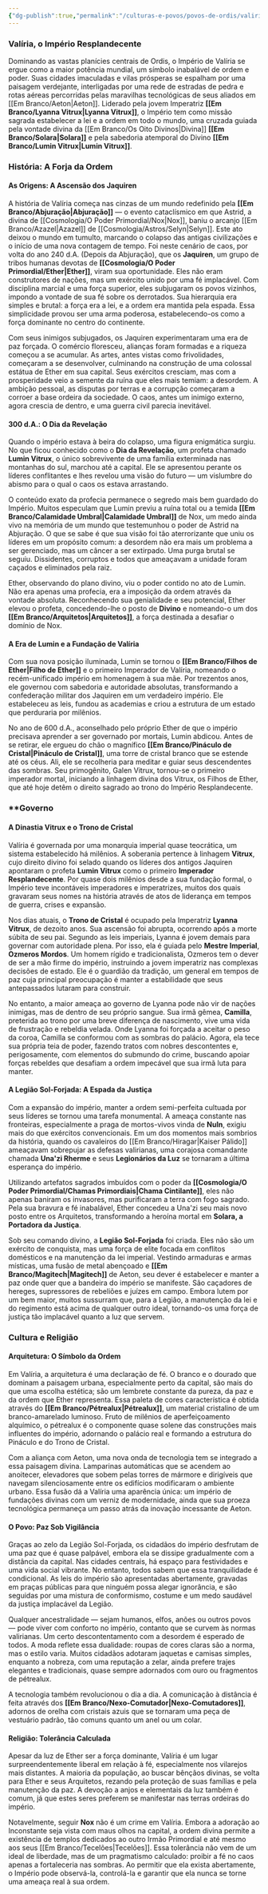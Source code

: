 ```yaml
---
{"dg-publish":true,"permalink":"/culturas-e-povos/povos-de-ordis/valiria/valiria/","tags":["reino"]}
---
```


### **Valíria, o Império Resplandecente**

Dominando as vastas planícies centrais de Ordis, o Império de Valíria se ergue como a maior potência mundial, um símbolo inabalável de ordem e poder. Suas cidades imaculadas e vilas prósperas se espalham por uma paisagem verdejante, interligadas por uma rede de estradas de pedra e rotas aéreas percorridas pelas maravilhas tecnológicas de seus aliados em [[Em Branco/Aeton\|Aeton]]. Liderado pela jovem Imperatriz **[[Em Branco/Lyanna Vitrux\|Lyanna Vitrux]]**, o Império tem como missão sagrada estabelecer a lei e a ordem em todo o mundo, uma cruzada guiada pela vontade divina da [[Em Branco/Os Oito Divinos\|Divina]] **[[Em Branco/Solara\|Solara]]** e pela sabedoria atemporal do Divino **[[Em Branco/Lumin Vitrux\|Lumin Vitrux]]**.

### **História: A Forja da Ordem**

#### **As Origens: A Ascensão dos Jaquiren**

A história de Valíria começa nas cinzas de um mundo redefinido pela **[[Em Branco/Abjuração\|Abjuração]]** — o evento cataclísmico em que Astrid, a divina de [[Cosmologia/O Poder Primordial/Nox\|Nox]], baniu o arcanjo [[Em Branco/Azazel\|Azazel]] de [[Cosmologia/Astros/Selyn\|Selyn]]. Este ato deixou o mundo em tumulto, marcando o colapso das antigas civilizações e o início de uma nova contagem de tempo. Foi neste cenário de caos, por volta do ano 240 d.A. (Depois da Abjuração), que os **Jaquiren**, um grupo de tribos humanas devotas de **[[Cosmologia/O Poder Primordial/Ether\|Ether]]**, viram sua oportunidade. Eles não eram construtores de nações, mas um exército unido por uma fé implacável. Com disciplina marcial e uma força superior, eles subjugaram os povos vizinhos, impondo a vontade de sua fé sobre os derrotados. Sua hierarquia era simples e brutal: a força era a lei, e a ordem era mantida pela espada. Essa simplicidade provou ser uma arma poderosa, estabelecendo-os como a força dominante no centro do continente.

Com seus inimigos subjugados, os Jaquiren experimentaram uma era de paz forçada. O comércio floresceu, alianças foram formadas e a riqueza começou a se acumular. As artes, antes vistas como frivolidades, começaram a se desenvolver, culminando na construção de uma colossal estátua de Ether em sua capital. Seus exércitos cresciam, mas com a prosperidade veio a semente da ruína que eles mais temiam: a desordem. A ambição pessoal, as disputas por terras e a corrupção começaram a corroer a base ordeira da sociedade. O caos, antes um inimigo externo, agora crescia de dentro, e uma guerra civil parecia inevitável.

#### **300 d.A.: O Dia da Revelação**

Quando o império estava à beira do colapso, uma figura enigmática surgiu. No que ficou conhecido como o **Dia da Revelação**, um profeta chamado **Lumin Vitrux**, o único sobrevivente de uma família exterminada nas montanhas do sul, marchou até a capital. Ele se apresentou perante os líderes conflitantes e lhes revelou uma visão do futuro — um vislumbre do abismo para o qual o caos os estava arrastando.

O conteúdo exato da profecia permanece o segredo mais bem guardado do Império. Muitos especulam que Lumin previu a ruína total ou a temida **[[Em Branco/Calamidade Umbral\|Calamidade Umbral]]** de Nox, um medo ainda vivo na memória de um mundo que testemunhou o poder de Astrid na Abjuração. O que se sabe é que sua visão foi tão aterrorizante que uniu os líderes em um propósito comum: a desordem não era mais um problema a ser gerenciado, mas um câncer a ser extirpado. Uma purga brutal se seguiu. Dissidentes, corruptos e todos que ameaçavam a unidade foram caçados e eliminados pela raiz.

Ether, observando do plano divino, viu o poder contido no ato de Lumin. Não era apenas uma profecia, era a imposição da ordem através da vontade absoluta. Reconhecendo sua genialidade e seu potencial, Ether elevou o profeta, concedendo-lhe o posto de **Divino** e nomeando-o um dos **[[Em Branco/Arquitetos\|Arquitetos]]**, a força destinada a desafiar o domínio de Nox.

#### **A Era de Lumin e a Fundação de Valíria**

Com sua nova posição iluminada, Lumin se tornou o **[[Em Branco/Filhos de Ether\|Filho de Ether]]** e o primeiro Imperador de Valíria, nomeando o recém-unificado império em homenagem à sua mãe. Por trezentos anos, ele governou com sabedoria e autoridade absolutas, transformando a confederação militar dos Jaquiren em um verdadeiro império. Ele estabeleceu as leis, fundou as academias e criou a estrutura de um estado que perduraria por milênios.

No ano de 600 d.A., aconselhado pelo próprio Ether de que o império precisava aprender a ser governado por mortais, Lumin abdicou. Antes de se retirar, ele ergueu do chão o magnífico **[[Em Branco/Pináculo de Cristal\|Pináculo de Cristal]]**, uma torre de cristal branco que se estende até os céus. Ali, ele se recolheria para meditar e guiar seus descendentes das sombras. Seu primogênito, Galen Vitrux, tornou-se o primeiro imperador mortal, iniciando a linhagem divina dos Vitrux, os Filhos de Ether, que até hoje detêm o direito sagrado ao trono do Império Resplandecente.

### **Governo

#### **A Dinastia Vitrux e o Trono de Cristal**

Valíria é governada por uma monarquia imperial quase teocrática, um sistema estabelecido há milênios. A soberania pertence à linhagem **Vitrux**, cujo direito divino foi selado quando os líderes dos antigos Jaquiren apontaram o profeta **Lumin Vitrux** como o primeiro **Imperador Resplandecente**. Por quase dois milênios desde a sua fundação formal, o Império teve incontáveis imperadores e imperatrizes, muitos dos quais gravaram seus nomes na história através de atos de liderança em tempos de guerra, crises e expansão.

Nos dias atuais, o **Trono de Cristal** é ocupado pela Imperatriz **Lyanna Vitrux**, de dezoito anos. Sua ascensão foi abrupta, ocorrendo após a morte súbita de seu pai. Segundo as leis imperiais, Lyanna é jovem demais para governar com autoridade plena. Por isso, ela é guiada pelo **Mestre Imperial**, **Ozmeros Mordos**. Um homem rígido e tradicionalista, Ozmeros tem o dever de ser a mão firme do império, instruindo a jovem imperatriz nas complexas decisões de estado. Ele é o guardião da tradição, um general em tempos de paz cuja principal preocupação é manter a estabilidade que seus antepassados lutaram para construir.

No entanto, a maior ameaça ao governo de Lyanna pode não vir de nações inimigas, mas de dentro de seu próprio sangue. Sua irmã gêmea, **Camilla**, preterida ao trono por uma breve diferença de nascimento, vive uma vida de frustração e rebeldia velada. Onde Lyanna foi forçada a aceitar o peso da coroa, Camilla se conformou com as sombras do palácio. Agora, ela tece sua própria teia de poder, fazendo tratos com nobres descontentes e, perigosamente, com elementos do submundo do crime, buscando apoiar forças rebeldes que desafiam a ordem impecável que sua irmã luta para manter.

#### **A Legião Sol-Forjada: A Espada da Justiça**

Com a expansão do império, manter a ordem semi-perfeita cultuada por seus líderes se tornou uma tarefa monumental. A ameaça constante nas fronteiras, especialmente a praga de mortos-vivos vinda de **Nuln**, exigiu mais do que exércitos convencionais. Em um dos momentos mais sombrios da história, quando os cavaleiros do [[Em Branco/Hiragar\|Kaiser Pálido]] ameaçavam sobrepujar as defesas valirianas, uma corajosa comandante chamada **Una'zi Rherme** e seus **Legionários da Luz** se tornaram a última esperança do império.

Utilizando artefatos sagrados imbuídos com o poder da **[[Cosmologia/O Poder Primordial/Chamas Primordiais\|Chama Cintilante]]**, eles não apenas baniram os invasores, mas purificaram a terra com fogo sagrado. Pela sua bravura e fé inabalável, Ether concedeu a Una'zi seu mais novo posto entre os Arquitetos, transformando a heroína mortal em **Solara, a Portadora da Justiça**.

Sob seu comando divino, a **Legião Sol-Forjada** foi criada. Eles não são um exército de conquista, mas uma força de elite focada em conflitos domésticos e na manutenção da lei imperial. Vestindo armaduras e armas místicas, uma fusão de metal abençoado e **[[Em Branco/Magitech\|Magitech]]** de Aeton, seu dever é estabelecer e manter a paz onde quer que a bandeira do império se manifeste. São caçadores de hereges, supressores de rebeliões e juízes em campo. Embora lutem por um bem maior, muitos sussurram que, para a Legião, a manutenção da lei e do regimento está acima de qualquer outro ideal, tornando-os uma força de justiça tão implacável quanto a luz que servem.

### **Cultura e Religião**

#### **Arquitetura: O Símbolo da Ordem**

Em Valíria, a arquitetura é uma declaração de fé. O branco e o dourado que dominam a paisagem urbana, especialmente perto da capital, são mais do que uma escolha estética; são um lembrete constante da pureza, da paz e da ordem que Ether representa. Essa paleta de cores característica é obtida através do **[[Em Branco/Pétrealux\|Pétrealux]]**, um material cristalino de um branco-amarelado luminoso. Fruto de milênios de aperfeiçoamento alquímico, o pétrealux é o componente quase solene das construções mais influentes do império, adornando o palácio real e formando a estrutura do Pináculo e do Trono de Cristal.

Com a aliança com Aeton, uma nova onda de tecnologia tem se integrado a essa paisagem divina. Lamparinas automáticas que se acendem ao anoitecer, elevadores que sobem pelas torres de mármore e dirigíveis que navegam silenciosamente entre os edifícios modificaram o ambiente urbano. Essa fusão dá a Valíria uma aparência única: um império de fundações divinas com um verniz de modernidade, ainda que sua proeza tecnológica permaneça um passo atrás da inovação incessante de Aeton.

#### **O Povo: Paz Sob Vigilância**

Graças ao zelo da Legião Sol-Forjada, os cidadãos do império desfrutam de uma paz que é quase palpável, embora ela se dissipe gradualmente com a distância da capital. Nas cidades centrais, há espaço para festividades e uma vida social vibrante. No entanto, todos sabem que essa tranquilidade é condicional. As leis do império são apresentadas abertamente, gravadas em praças públicas para que ninguém possa alegar ignorância, e são seguidas por uma mistura de conformismo, costume e um medo saudável da justiça implacável da Legião.

Qualquer ancestralidade — sejam humanos, elfos, anões ou outros povos — pode viver com conforto no império, contanto que se curvem às normas valirianas. Um certo descontentamento com a desordem é esperado de todos. A moda reflete essa dualidade: roupas de cores claras são a norma, mas o estilo varia. Muitos cidadãos adotaram jaquetas e camisas simples, enquanto a nobreza, com uma reputação a zelar, ainda prefere trajes elegantes e tradicionais, quase sempre adornados com ouro ou fragmentos de pétrealux.

A tecnologia também revolucionou o dia a dia. A comunicação à distância é feita através dos **[[Em Branco/Nexo-Comutador\|Nexo-Comutadores]]**, adornos de orelha com cristais azuis que se tornaram uma peça de vestuário padrão, tão comuns quanto um anel ou um colar.

#### **Religião: Tolerância Calculada**

Apesar da luz de Ether ser a força dominante, Valíria é um lugar surpreendentemente liberal em relação à fé, especialmente nos vilarejos mais distantes. A maioria da população, ao buscar bênçãos divinas, se volta para Ether e seus Arquitetos, rezando pela proteção de suas famílias e pela manutenção da paz. A devoção a anjos e elementais da luz também é comum, já que estes seres preferem se manifestar nas terras ordeiras do império.

Notavelmente, seguir **Nox** não é um crime em Valíria. Embora a adoração ao Inconstante seja vista com maus olhos na capital, a ordem divina permite a existência de templos dedicados ao outro Irmão Primordial e até mesmo aos seus [[Em Branco/Tecelões\|Tecelões]]. Essa tolerância não vem de um ideal de liberdade, mas de um pragmatismo calculado: proibir a fé no caos apenas a fortaleceria nas sombras. Ao permitir que ela exista abertamente, o Império pode observá-la, controlá-la e garantir que ela nunca se torne uma ameaça real à sua ordem.
